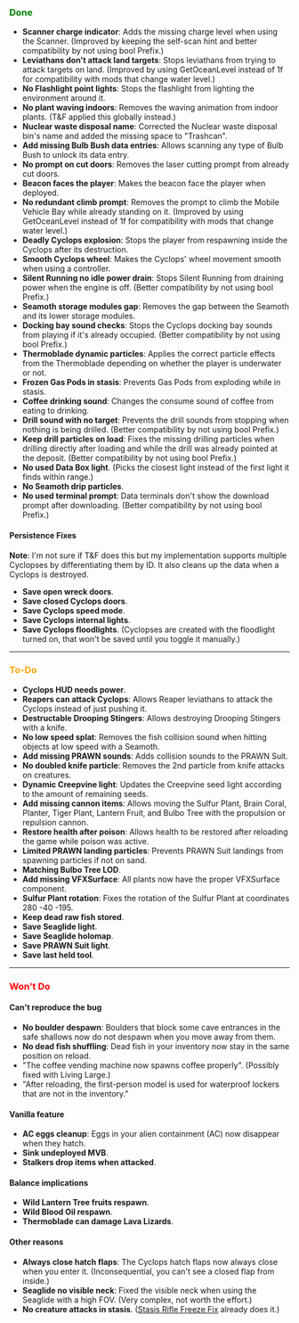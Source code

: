﻿### <span style="color: green;">Done</span>
- **Scanner charge indicator**: Adds the missing charge level when using the Scanner. (Improved by keeping the self-scan hint and better compatibility by not using bool Prefix.)
- **Leviathans don't attack land targets**: Stops leviathans from trying to attack targets on land. (Improved by using GetOceanLevel instead of 1f for compatibility with mods that change water level.)
- **No Flashlight point lights**: Stops the flashlight from lighting the environment around it.
- **No plant waving indoors**: Removes the waving animation from indoor plants. (T&F applied this globally instead.)
- **Nuclear waste disposal name**: Corrected the Nuclear waste disposal bin's name and added the missing space to "Trashcan".
- **Add missing Bulb Bush data entries**: Allows scanning any type of Bulb Bush to unlock its data entry.
- **No prompt on cut doors**: Removes the laser cutting prompt from already cut doors.
- **Beacon faces the player**: Makes the beacon face the player when deployed.
- **No redundant climb prompt**: Removes the prompt to climb the Mobile Vehicle Bay while already standing on it. (Improved by using GetOceanLevel instead of 1f for compatibility with mods that change water level.)
- **Deadly Cyclops explosion**: Stops the player from respawning inside the Cyclops after its destruction.
- **Smooth Cyclops wheel**: Makes the Cyclops' wheel movement smooth when using a controller.
- **Silent Running no idle power drain**: Stops Silent Running from draining power when the engine is off. (Better compatibility by not using bool Prefix.)
- **Seamoth storage modules gap**: Removes the gap between the Seamoth and its lower storage modules.
- **Docking bay sound checks**: Stops the Cyclops docking bay sounds from playing if it's already occupied. (Better compatibility by not using bool Prefix.)
- **Thermoblade dynamic particles**: Applies the correct particle effects from the Thermoblade depending on whether the player is underwater or not.
- **Frozen Gas Pods in stasis**: Prevents Gas Pods from exploding while in stasis.
- **Coffee drinking sound**: Changes the consume sound of coffee from eating to drinking.
- **Drill sound with no target**: Prevents the drill sounds from stopping when nothing is being drilled. (Better compatibility by not using bool Prefix.)
- **Keep drill particles on load**: Fixes the missing drilling particles when drilling directly after loading and while the drill was already pointed at the deposit. (Better compatibility by not using bool Prefix.)
- **No used Data Box light**. (Picks the closest light instead of the first light it finds within range.)
- **No Seamoth drip particles**.
- **No used terminal prompt**: Data terminals don't show the download prompt after downloading. (Better compatibility by not using bool Prefix.)
#### Persistence Fixes
**Note**: I'm not sure if T&F does this but my implementation supports multiple Cyclopses by differentiating them by ID. It also cleans up the data when a Cyclops is destroyed.
- **Save open wreck doors**.
- **Save closed Cyclops doors**.
- **Save Cyclops speed mode**.
- **Save Cyclops internal lights**.
- **Save Cyclops floodlights**. (Cyclopses are created with the floodlight turned on, that won't be saved until you toggle it manually.)

---

### <span style="color: orange;">To-Do</span>
- **Cyclops HUD needs power**.
- **Reapers can attack Cyclops**: Allows Reaper leviathans to attack the Cyclops instead of just pushing it.
- **Destructable Drooping Stingers**: Allows destroying Drooping Stingers with a knife.
- **No low speed splat**: Removes the fish collision sound when hitting objects at low speed with a Seamoth.
- **Add missing PRAWN sounds**: Adds collision sounds to the PRAWN Suit.
- **No doubled knife particle**: Removes the 2nd particle from knife attacks on creatures.
- **Dynamic Creepvine light**: Updates the Creepvine seed light according to the amount of remaining seeds.
- **Add missing cannon items**: Allows moving the Sulfur Plant, Brain Coral, Planter, Tiger Plant, Lantern Fruit, and Bulbo Tree with the propulsion or repulsion cannon.
- **Restore health after poison**: Allows health to be restored after reloading the game while poison was active.
- **Limited PRAWN landing particles**: Prevents PRAWN Suit landings from spawning particles if not on sand.
- **Matching Bulbo Tree LOD**.
- **Add missing VFXSurface**: All plants now have the proper VFXSurface component.
- **Sulfur Plant rotation**: Fixes the rotation of the Sulfur Plant at coordinates 280 -40 -195.
- **Keep dead raw fish stored**.
- **Save Seaglide light**.
- **Save Seaglide holomap**.
- **Save PRAWN Suit light**.
- **Save last held tool**.

---

### <span style="color: red;">Won't Do</span>
#### Can't reproduce the bug
- **No boulder despawn**: Boulders that block some cave entrances in the safe shallows now do not despawn when you move away from them.
- **No dead fish shuffling**: Dead fish in your inventory now stay in the same position on reload.
- "The coffee vending machine now spawns coffee properly". (Possibly fixed with Living Large.)
- "After reloading, the first-person model is used for waterproof lockers that are not in the inventory."
#### Vanilla feature
- **AC eggs cleanup**: Eggs in your alien containment (AC) now disappear when they hatch.
- **Sink undeployed MVB**.
- **Stalkers drop items when attacked**.
#### Balance implications
- **Wild Lantern Tree fruits respawn**.
- **Wild Blood Oil respawn**.
- **Thermoblade can damage Lava Lizards**.
#### Other reasons
- **Always close hatch flaps**: The Cyclops hatch flaps now always close when you enter it. (Inconsequential, you can't see a closed flap from inside.)
- **Seaglide no visible neck**: Fixed the visible neck when using the Seaglide with a high FOV. (Very complex, not worth the effort.)
- **No creature attacks in stasis**. ([Stasis Rifle Freeze Fix](https://www.nexusmods.com/subnautica/mods/1255) already does it.)